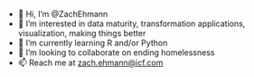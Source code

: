- 👋 Hi, I’m @ZachEhmann
- 👀 I’m interested in data maturity, transformation applications, visualization, making things better
- 🌱 I’m currently learning R and/or Python
- 💞️ I’m looking to collaborate on ending homelessness
- 📫 Reach me at zach.ehmann@icf.com

<!---
ZachEhmannICA/ZachEhmannICA is a ✨ special ✨ repository because its `README.md` (this file) appears on your GitHub profile.
You can click the Preview link to take a look at your changes.
--->
